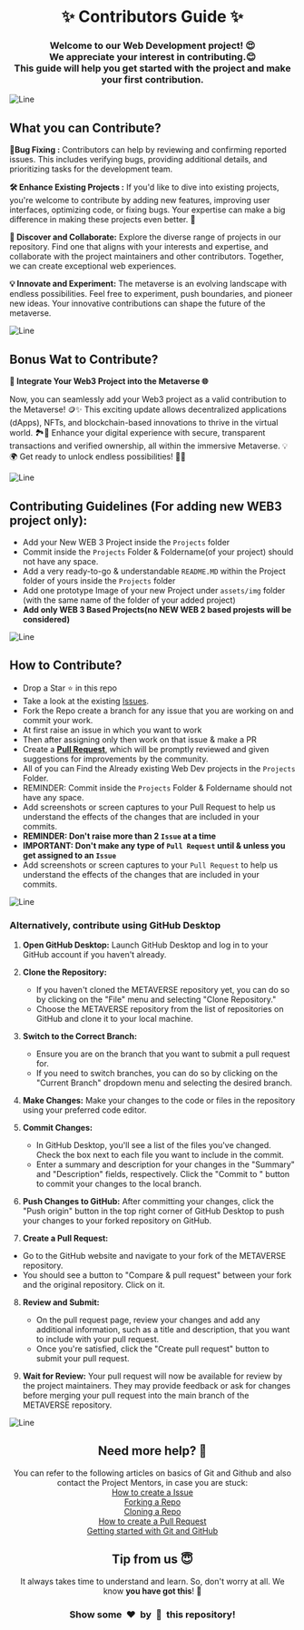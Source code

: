 <h1 align="center">✨ Contributors Guide ✨</h1>
<h3 align="center">Welcome to our Web Development project! 😍<br> We appreciate your interest in contributing.😊 <br>This guide will help you get started with the project and make your first contribution.</h3>

![Line](https://user-images.githubusercontent.com/85225156/171937799-8fc9e255-9889-4642-9c92-6df85fb86e82.gif)

## What you can  Contribute?

**🐞Bug Fixing :**
Contributors can help by reviewing and confirming reported issues. This includes verifying bugs, providing additional details, and prioritizing tasks for the development team.

**🛠️ Enhance Existing Projects :**
If you'd like to dive into existing projects, you're welcome to contribute by adding new features, improving user interfaces, optimizing code, or fixing bugs. Your expertise can make a big difference in making these projects even better. 🚀

**🧐 Discover and Collaborate:** Explore the diverse range of projects in our repository. Find one that aligns with your interests and expertise, and collaborate with the project maintainers and other contributors. Together, we can create exceptional web experiences.

**💡 Innovate and Experiment:** The metaverse is an evolving landscape with endless possibilities. Feel free to experiment, push boundaries, and pioneer new ideas. Your innovative contributions can shape the future of the metaverse.

 ![Line](https://user-images.githubusercontent.com/85225156/171937799-8fc9e255-9889-4642-9c92-6df85fb86e82.gif)

## Bonus Wat to Contribute?


**🚀 Integrate Your Web3 Project into the Metaverse 🌐**

Now, you can seamlessly add your Web3 project as a valid contribution to the Metaverse! 🪙✨ This exciting update allows decentralized applications (dApps), NFTs, and blockchain-based innovations to thrive in the virtual world. 🏞️🔗 Enhance your digital experience with secure, transparent transactions and verified ownership, all within the immersive Metaverse. 💡🌍 Get ready to unlock endless possibilities! 🌈👾

 ![Line](https://user-images.githubusercontent.com/85225156/171937799-8fc9e255-9889-4642-9c92-6df85fb86e82.gif)

## Contributing Guidelines (For adding new WEB3 project only):


- Add your New WEB 3 Project inside the `Projects` folder 
- Commit inside the `Projects` Folder & Foldername(of your project) should not have any space.
- Add a very ready-to-go & understandable `README.MD` within the Project folder of yours inside the `Projects` folder
- Add one prototype Image of your new Project under `assets/img` folder (with the same name of the folder of your added project)
- **Add only WEB 3 Based Projects(no NEW WEB 2 based projests will be considered)**


 ![Line](https://user-images.githubusercontent.com/85225156/171937799-8fc9e255-9889-4642-9c92-6df85fb86e82.gif)

  ## How to Contribute?
- Drop a Star ⭐ in this repo
- Take a look at the existing [Issues](https://github.com/apu52/METAVERSE/issues). 
- Fork the Repo create a branch for any issue that you are working on and commit your work.
- At first raise an issue in which you want to work
- Then after assigning only then work on that issue & make a PR 
- Create a [**Pull Request**](https://github.com/apu52/METAVERSE/pulls), which will be promptly reviewed and given suggestions for improvements by the community.
- All of you can Find the Already existing Web Dev projects in the `Projects` Folder.
- REMINDER: Commit inside the `Projects` Folder & Foldername should not have any space.
- Add screenshots or screen captures to your Pull Request to help us understand the effects of the changes that are included in your commits.
- **REMINDER: Don't raise more than 2 `Issue` at a time**
- **IMPORTANT: Don't make any type of `Pull Request` until & unless you get assigned to an `Issue`**
- Add screenshots or screen captures to your `Pull Request` to help us understand the effects of the changes that are included in your commits.

 ![Line](https://user-images.githubusercontent.com/85225156/171937799-8fc9e255-9889-4642-9c92-6df85fb86e82.gif)

### Alternatively, contribute using GitHub Desktop

1. **Open GitHub Desktop:**
   Launch GitHub Desktop and log in to your GitHub account if you haven't already.

2. **Clone the Repository:**
   - If you haven't cloned the METAVERSE repository yet, you can do so by clicking on the "File" menu and selecting "Clone Repository."
   - Choose the METAVERSE repository from the list of repositories on GitHub and clone it to your local machine.

3. **Switch to the Correct Branch:**
   - Ensure you are on the branch that you want to submit a pull request for.
   - If you need to switch branches, you can do so by clicking on the "Current Branch" dropdown menu and selecting the desired branch.

4. **Make Changes:**
   Make your changes to the code or files in the repository using your preferred code editor.

5. **Commit Changes:**
   - In GitHub Desktop, you'll see a list of the files you've changed. Check the box next to each file you want to include in the commit.
   - Enter a summary and description for your changes in the "Summary" and "Description" fields, respectively. Click the "Commit to <branch-name>" button to commit your changes to the local branch.

6. **Push Changes to GitHub:**
   After committing your changes, click the "Push origin" button in the top right corner of GitHub Desktop to push your changes to your forked repository on GitHub.

7. **Create a Pull Request:**
  - Go to the GitHub website and navigate to your fork of the METAVERSE repository.
  - You should see a button to "Compare & pull request" between your fork and the original repository. Click on it.

8. **Review and Submit:**
   - On the pull request page, review your changes and add any additional information, such as a title and description, that you want to include with your pull request.
   - Once you're satisfied, click the "Create pull request" button to submit your pull request.

9. **Wait for Review:**
    Your pull request will now be available for review by the project maintainers. They may provide feedback or ask for changes before merging your pull request into the main branch of the METAVERSE repository.

![Line](https://user-images.githubusercontent.com/85225156/171937799-8fc9e255-9889-4642-9c92-6df85fb86e82.gif)

<h2 align="center">Need more help? 🤔</h1>
<p align="center">
  You can refer to the following articles on basics of Git and Github and also contact the Project Mentors, in case you are stuck: <br>
  <a href="https://help.github.com/en/desktop/contributing-to-projects/creating-an-issue-or-pull-request">How to create a Issue</a> <br>
  <a href="https://help.github.com/en/github/getting-started-with-github/fork-a-repo">Forking a Repo</a> <br>
  <a href="https://docs.github.com/en/get-started/quickstart/fork-a-repo#cloning-your-forked-repository">Cloning a Repo</a> <br>
  <a href="https://opensource.com/article/19/7/create-pull-request-github">How to create a Pull Request</a> <br>
  <a href="https://docs.github.com/get-started">Getting started with Git and GitHub</a> <br>
</p>

<h2 align="center">Tip from us 😇</h1>
<p align="center">It always takes time to understand and learn. So, don't worry at all. We know <b>you have got this</b>! 💪</p>
<h3 align="center">Show some &nbsp;❤️&nbsp; by &nbsp;🌟&nbsp; this repository!</h3>
